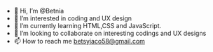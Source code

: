 - 👋 Hi, I’m @Betnia
- 👀 I’m interested in coding and UX design
- 🌱 I’m currently learning HTML,CSS and JavaScript.
- 💞️ I’m looking to collaborate on interesting codings and UX designs
- 📫 How to reach me betsyjaco58@gmail.com

<!---
Betnia/Betnia is a ✨ special ✨ repository because its `README.md` (this file) appears on your GitHub profile.
You can click the Preview link to take a look at your changes.
--->
